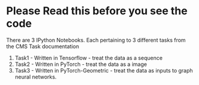 # Please Read this before you see the code

There are 3 IPython Notebooks. Each pertaining to 3 different tasks from the CMS Task documentation

1. Task1 - Written in Tensorflow - treat the data as a sequence
2. Task2 - Written in PyTorch - treat the data as a image
3. Task3 - Written in PyTorch-Geometric - treat the data as inputs to graph neural networks.
